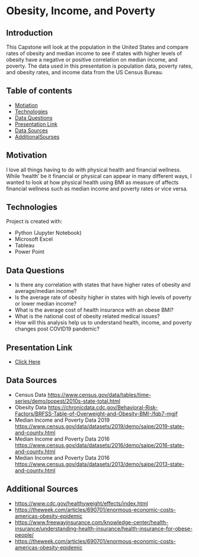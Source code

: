 # Obesity, Income, and Poverty
## Introduction 
This Capstone will look at the population in the United States and compare rates of obesity and median income to see if states with higher levels of obesity have a negative or positive correlation on median income, and poverty. The data used in this presentation is population data, poverty rates, and obesity rates, and income data from the US Census Bureau.
## Table of contents
* [Motiation](#motivation)
* [Technologies](#technologies)
* [Data Questions](#data-questions)
* [Presentation Link]('documents/NSS/projects/Capstone/Obesity-and-Income')
* [Data Sources](#data-source)
* [AdditionalSourses](#additional-sources)


## Motivation
I love all things having to do with physical health and financial wellness. While ‘health’ be it financial or physical can appear in many different ways, I wanted to look at how physical health using BMI as measure of  affects financial wellness such as median income and poverty rates or vice versa.

	
## Technologies
Project is created with:
* Python (Jupyter Notebook)
* Microsoft Excel
* Tableau 
* Power Point

## Data Questions 
* Is there any correlation with states that have higher rates of obesity and average/median income? 
* Is the average rate of obesity higher in states with high levels of poverty or lower median income?
* What is the average cost of health insurance with an obese BMI?
* What is the national cost of obesity related medical issues?
* How will this analysis help us to understand health, income, and poverty changes post COVID19 pandemic?

## Presentation Link
* [Click Here](#url_link_to_your_pdf)


## Data Sources
* Census Data https://www.census.gov/data/tables/time-series/demo/popest/2010s-state-total.html
* Obesity Data https://chronicdata.cdc.gov/Behavioral-Risk-Factors/BRFSS-Table-of-Overweight-and-Obesity-BMI-/fqb7-mgjf
* Median Income and Poverty Data 2019 https://www.census.gov/data/datasets/2019/demo/saipe/2019-state-and-county.html
* Median Income and Poverty Data 2016 https://www.census.gov/data/datasets/2016/demo/saipe/2016-state-and-county.html
* Median Income and Poverty Data 2016 https://www.census.gov/data/datasets/2013/demo/saipe/2013-state-and-county.html

## Additional Sources 
* https://www.cdc.gov/healthyweight/effects/index.html
* https://theweek.com/articles/690701/enormous-economic-costs-americas-obesity-epidemic
* https://www.freewayinsurance.com/knowledge-center/health-insurance/understanding-health-insurance/health-insurance-for-obese-people/
* https://theweek.com/articles/690701/enormous-economic-costs-americas-obesity-epidemic




